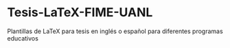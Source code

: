 # Tesis-LaTeX-FIME-UANL

Plantillas de LaTeX para tesis en inglés o español para diferentes programas educativos
